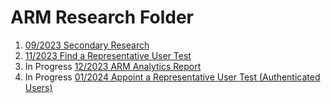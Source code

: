 # ARM Research Folder

1. [09/2023 Secondary Research](https://github.com/department-of-veterans-affairs/va.gov-team/tree/master/products/accredited-representation-management/research/2023-09-secondary-research)
2. [11/2023 Find a Representative User Test](https://github.com/department-of-veterans-affairs/va.gov-team/tree/master/products/accredited-representation-management/research/2023-11-ARM-findarep-nav-usertest)
3. In Progress [12/2023 ARM Analytics Report](https://github.com/department-of-veterans-affairs/va.gov-team/tree/master/products/accredited-representation-management/research/2023-12-ARM-analytics)
4. In Progress [01/2024 Appoint a Representative User Test (Authenticated Users)](https://github.com/department-of-veterans-affairs/va.gov-team/tree/master/products/accredited-representation-management/research/2024-01-ARM-appointarep-usertest)
